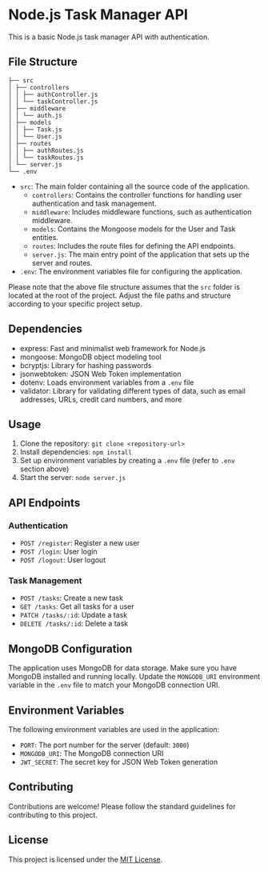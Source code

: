 # Node.js Task Manager API

This is a basic Node.js task manager API with authentication.

## File Structure

```
├── src
│ ├── controllers
│ │ ├── authController.js
│ │ └── taskController.js
│ ├── middleware
│ │ └── auth.js
│ ├── models
│ │ ├── Task.js
│ │ └── User.js
│ ├── routes
│ │ ├── authRoutes.js
│ │ └── taskRoutes.js
│ └── server.js
└── .env
```

- `src`: The main folder containing all the source code of the application.
  - `controllers`: Contains the controller functions for handling user authentication and task management.
  - `middleware`: Includes middleware functions, such as authentication middleware.
  - `models`: Contains the Mongoose models for the User and Task entities.
  - `routes`: Includes the route files for defining the API endpoints.
  - `server.js`: The main entry point of the application that sets up the server and routes.
- `.env`: The environment variables file for configuring the application.

Please note that the above file structure assumes that the `src` folder is located at the root of the project. Adjust the file paths and structure according to your specific project setup.

## Dependencies

- express: Fast and minimalist web framework for Node.js
- mongoose: MongoDB object modeling tool
- bcryptjs: Library for hashing passwords
- jsonwebtoken: JSON Web Token implementation
- dotenv: Loads environment variables from a `.env` file
- validator: Library for validating different types of data, such as email addresses, URLs, credit card numbers, and more

## Usage

1. Clone the repository: `git clone <repository-url>`
2. Install dependencies: `npm install`
3. Set up environment variables by creating a `.env` file (refer to `.env` section above)
4. Start the server: `node server.js`

## API Endpoints

### Authentication

- `POST /register`: Register a new user
- `POST /login`: User login
- `POST /logout`: User logout

### Task Management

- `POST /tasks`: Create a new task
- `GET /tasks`: Get all tasks for a user
- `PATCH /tasks/:id`: Update a task
- `DELETE /tasks/:id`: Delete a task

## MongoDB Configuration

The application uses MongoDB for data storage. Make sure you have MongoDB installed and running locally. Update the `MONGODB_URI` environment variable in the `.env` file to match your MongoDB connection URI.

## Environment Variables

The following environment variables are used in the application:

- `PORT`: The port number for the server (default: `3000`)
- `MONGODB_URI`: The MongoDB connection URI
- `JWT_SECRET`: The secret key for JSON Web Token generation

## Contributing

Contributions are welcome! Please follow the standard guidelines for contributing to this project.

## License

This project is licensed under the [MIT License](LICENSE).

